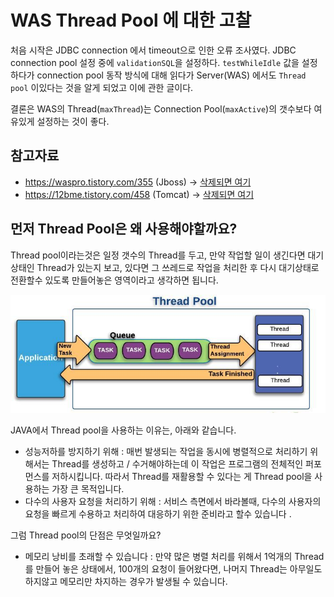 # WAS Thread Pool 에 대한 고찰
처음 시작은 JDBC connection 에서 timeout으로 인한 오류 조사였다. JDBC connection pool 설정 중에 `validationSQL`을 설정하다.
`testWhileIdle` 값을 설정하다가 connection pool 동작 방식에 대해 읽다가 Server(WAS) 에서도 `Thread pool` 이있다는 것을 알게
되었고 이에 관한 글이다. 

결론은 WAS의 Thread(`maxThread`)는 Connection Pool(`maxActive`)의 갯수보다 여유있게 설정하는 것이 좋다.
 
## 참고자료
- https://waspro.tistory.com/355 (Jboss) -> [삭제되면 여기](./Jboss/jboss-threadpool-configuration.md)
- https://12bme.tistory.com/458 (Tomcat) -> [삭제되면 여기](./tomcat/tomcat-connector-configuration.md#maxthreads-minsparethreads)


## 먼저 Thread Pool은 왜 사용해야할까요? 

Thread pool이라는것은 일정 갯수의 Thread를 두고, 만약 작업할 일이 생긴다면 대기상태인 Thread가 있는지 보고, 있다면 
그 쓰레드로 작업을 처리한 후 다시 대기상태로 전환할수 있도록 만들어놓은 영역이라고 생각하면 됩니다.

![서버 쓰레드풀](./images/was-thread-pool.jpg)

JAVA에서 Thread pool을 사용하는 이유는, 아래와 같습니다.

- 성능저하를 방지하기 위해 : 매번 발생되는 작업을 동시에 병렬적으로 처리하기 위해서는 Thread를 생성하고 / 수거해야하는데 
이 작업은 프로그램의 전체적인 퍼포먼스를 저하시킵니다. 따라서 Thread를 재활용할 수 있다는 게 Thread pool을 사용하는 가장 큰 목적입니다.
- 다수의 사용자 요청을 처리하기 위해 : 서비스 측면에서 바라볼때, 다수의 사용자의 요청을 빠르게 수용하고 
처리하여 대응하기 위한 준비라고 할수 있습니다 .

그럼 Thread pool의 단점은 무엇일까요?

- 메모리 낭비를 초래할 수 있습니다 : 만약 많은 병렬 처리를 위해서 1억개의 Thread를 만들어 놓은 상태에서, 
100개의 요청이 들어왔다면, 나머지 Thread는 아무일도 하지않고 메모리만 차지하는 경우가 발생될 수 있습니다.
